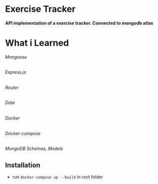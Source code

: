 # Exercise Tracker
#### API implementation of a exercise tracker. Connected to mongodb atlas
# What i Learned
###### Mongoose
###### Express.js
###### Router
###### Date
###### Docker
###### Docker-compose
###### MongoDB Schemas, Models
## Installation

- run `docker-compose up --build` in root folder
